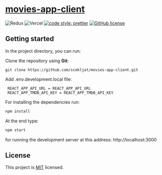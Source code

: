 # [movies-app-client](https://movies-app-client.vercel.app/movies)

![Redux](https://img.shields.io/badge/Redux-593D88?style=for-the-badge&logo=redux&logoColor=white)
![Vercel](https://img.shields.io/badge/Vercel-000000?style=for-the-badge&logo=vercel&logoColor=white)
[![code style: prettier](https://img.shields.io/badge/code_style-prettier-ff69b4.svg?style=flat-square)](https://github.com/prettier/prettier)
[![GitHub license](https://img.shields.io/badge/license-MIT-blue.svg)](https://github.com/scokljat/movies-app-client/blob/main/LICENSE)

## Getting started

In the project directory, you can run:

Clone the repository using **Git**:

```
git clone https://github.com/scokljat/movies-app-client.git
```

Add .env.development.local file:

```
 REACT_APP_API_URL = REACT_APP_API_URL
 REACT_APP_TMDB_API_KEY = REACT_APP_TMDB_API_KEY
```

For installing the dependencies run:

```bash
npm install
```

At the end type:

```bash
npm start
```

for running the development server at this address: http://localhost:3000

## License

This project is [MIT](https://github.com/scokljat/movies-app-client/blob/main/LICENSE) licensed.
